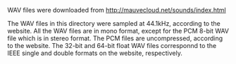 WAV files were downloaded from http://mauvecloud.net/sounds/index.html

The WAV files in this directory were sampled at 44.1kHz, according to the
website.  All the WAV files are in mono format, except for the PCM 8-bit WAV
file which is in stereo format.  The PCM files are uncompressed, according to
the website.  The 32-bit and 64-bit float WAV files corresponnd to the IEEE
single and double formats on the website, respectively.
